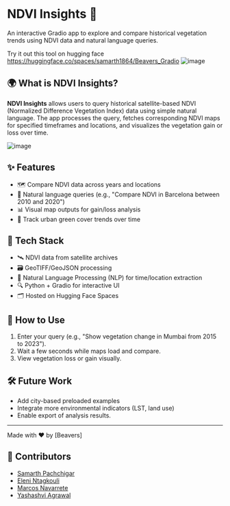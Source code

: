 # NDVI Insights 🌿  
An interactive Gradio app to explore and compare historical vegetation trends using NDVI data and natural language queries.

Try it out this tool on hugging face https://huggingface.co/spaces/samarth1864/Beavers_Gradio
![image](https://github.com/user-attachments/assets/31ee496c-7eeb-43b2-b247-d31f51d79c26)

## 🌍 What is NDVI Insights?
**NDVI Insights** allows users to query historical satellite-based NDVI (Normalized Difference Vegetation Index) data using simple natural language. The app processes the query, fetches corresponding NDVI maps for specified timeframes and locations, and visualizes the vegetation gain or loss over time.

![image](https://github.com/user-attachments/assets/00e53933-32c3-4d38-affd-1c833e1ea354)

## ✨ Features
- 🗺️ Compare NDVI data across years and locations
- 💬 Natural language queries (e.g., "Compare NDVI in Barcelona between 2010 and 2020")
- 📊 Visual map outputs for gain/loss analysis
- 🔎 Track urban green cover trends over time

## 🧠 Tech Stack
- 🛰️ NDVI data from satellite archives
- 🗃️ GeoTIFF/GeoJSON processing
- 🤖 Natural Language Processing (NLP) for time/location extraction
- 🔍 Python + Gradio for interactive UI
- 🗂️ Hosted on Hugging Face Spaces

## 🚀 How to Use
1. Enter your query (e.g., "Show vegetation change in Mumbai from 2015 to 2023").
2. Wait a few seconds while maps load and compare.
3. View vegetation loss or gain visually.

## 🛠️ Future Work
- Add city-based preloaded examples
- Integrate more environmental indicators (LST, land use)
- Enable export of analysis results.

---

Made with ❤️ by [Beavers]
## 👥 Contributors

- [Samarth Pachchigar](https://github.com/samarth1864)
- [Eleni Ntagkouli](https://github.com/ELENI-NTAGKOULI)
- [Marcos Navarrete](https://github.com/marcnavarrete7)
- [Yashashvi Agrawal](https://github.com/yashashviagrawal)
